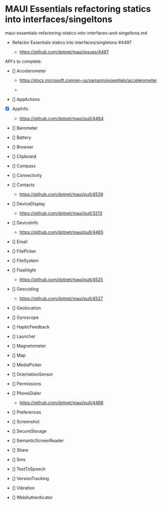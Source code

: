 # MAUI Essentials refactoring statics into interfaces/singeltons

maui-essentials-refactoring-statics-into-interfaces-and-singeltons.md

*   Refactor Essentials statics into interfaces/singletons #4497

    *   https://github.com/dotnet/maui/issues/4497


API's to complete:


*   [] Accelerometer

    *   https://docs.microsoft.com/en-us/xamarin/essentials/accelerometer

    *   

*   [] AppActions

*   [x] AppInfo

    *   https://github.com/dotnet/maui/pull/4464

*   [] Barometer

*   [] Battery
*   [] Browser
*   [] Clipboard
*   [] Compass
*   [] Connectivity
*   [] Contacts

    *   https://github.com/dotnet/maui/pull/4539

*   [] DeviceDisplay

    *   https://github.com/dotnet/maui/pull/3213

*   [] DeviceInfo

    *   https://github.com/dotnet/maui/pull/4465

*   [] Email
*   [] FilePicker
*   [] FileSystem
*   [] Flashlight

    *   https://github.com/dotnet/maui/pull/4525

*   [] Geocoding

    *   https://github.com/dotnet/maui/pull/4527

*   [] Geolocation
*   [] Gyroscope
*   [] HapticFeedback
*   [] Launcher
*   [] Magnetometer
*   [] Map
*   [] MediaPicker
*   [] OrientationSensor
*   [] Permissions
*   [] PhoneDialer

    *   https://github.com/dotnet/maui/pull/4466

*   [] Preferences
*   [] Screenshot
*   [] SecureStorage
*   [] SemanticScreenReader
*   [] Share
*   [] Sms
*   [] TextToSpeech
*   [] VersionTracking
*   [] Vibration
*   [] WebAuthenticator

